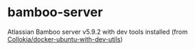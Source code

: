 # bamboo-server
Atlassian Bamboo server v5.9.2 with dev tools installed (from [Collokia/docker-ubuntu-with-dev-utils](https://github.com/Collokia/docker-ubuntu-with-dev-utils))
